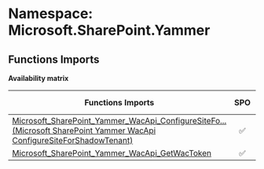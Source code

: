 # Namespace: Microsoft.SharePoint.Yammer

## Functions Imports

**Availability matrix**

Functions Imports | SPO | SP 2019 | SP 2016 | SP 2013
----------|:---:|:-------:|:-------:|:-------
[<span title="Microsoft_SharePoint_Yammer_WacApi_ConfigureSiteForShadowTenant">Microsoft_SharePoint_Yammer_WacApi_ConfigureSiteFo...</span> (Microsoft SharePoint Yammer WacApi ConfigureSiteForShadowTenant)](./Functions/Microsoft_SharePoint_Yammer_WacApi_ConfigureSiteForShadowTenant.md) | ✅ | ❌ | ❌ | ❌
[Microsoft_SharePoint_Yammer_WacApi_GetWacToken](./Functions/Microsoft_SharePoint_Yammer_WacApi_GetWacToken.md) | ✅ | ❌ | ❌ | ❌
